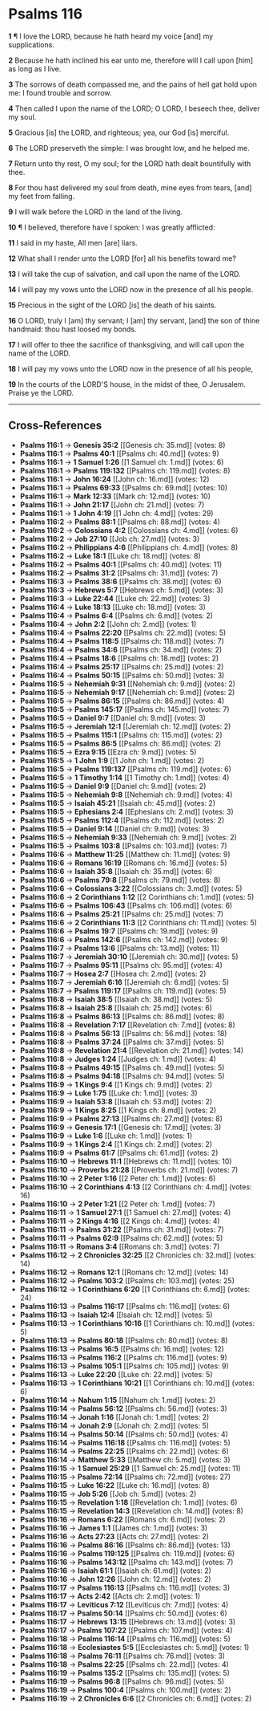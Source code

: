 # Psalms 116

**1** ¶ I love the LORD, because he hath heard my voice [and] my supplications.

**2** Because he hath inclined his ear unto me, therefore will I call upon [him] as long as I live.

**3** The sorrows of death compassed me, and the pains of hell gat hold upon me: I found trouble and sorrow.

**4** Then called I upon the name of the LORD; O LORD, I beseech thee, deliver my soul.

**5** Gracious [is] the LORD, and righteous; yea, our God [is] merciful.

**6** The LORD preserveth the simple: I was brought low, and he helped me.

**7** Return unto thy rest, O my soul; for the LORD hath dealt bountifully with thee.

**8** For thou hast delivered my soul from death, mine eyes from tears, [and] my feet from falling.

**9** I will walk before the LORD in the land of the living.

**10** ¶ I believed, therefore have I spoken: I was greatly afflicted:

**11** I said in my haste, All men [are] liars.

**12** What shall I render unto the LORD [for] all his benefits toward me?

**13** I will take the cup of salvation, and call upon the name of the LORD.

**14** I will pay my vows unto the LORD now in the presence of all his people.

**15** Precious in the sight of the LORD [is] the death of his saints.

**16** O LORD, truly I [am] thy servant; I [am] thy servant, [and] the son of thine handmaid: thou hast loosed my bonds.

**17** I will offer to thee the sacrifice of thanksgiving, and will call upon the name of the LORD.

**18** I will pay my vows unto the LORD now in the presence of all his people,

**19** In the courts of the LORD'S house, in the midst of thee, O Jerusalem. Praise ye the LORD.

---

## Cross-References

- **Psalms 116:1** → **Genesis 35:2** [[Genesis ch: 35.md]] (votes: 8)
- **Psalms 116:1** → **Psalms 40:1** [[Psalms ch: 40.md]] (votes: 9)
- **Psalms 116:1** → **1 Samuel 1:26** [[1 Samuel ch: 1.md]] (votes: 6)
- **Psalms 116:1** → **Psalms 119:132** [[Psalms ch: 119.md]] (votes: 8)
- **Psalms 116:1** → **John 16:24** [[John ch: 16.md]] (votes: 12)
- **Psalms 116:1** → **Psalms 69:33** [[Psalms ch: 69.md]] (votes: 10)
- **Psalms 116:1** → **Mark 12:33** [[Mark ch: 12.md]] (votes: 10)
- **Psalms 116:1** → **John 21:17** [[John ch: 21.md]] (votes: 7)
- **Psalms 116:1** → **1 John 4:19** [[1 John ch: 4.md]] (votes: 29)
- **Psalms 116:2** → **Psalms 88:1** [[Psalms ch: 88.md]] (votes: 4)
- **Psalms 116:2** → **Colossians 4:2** [[Colossians ch: 4.md]] (votes: 6)
- **Psalms 116:2** → **Job 27:10** [[Job ch: 27.md]] (votes: 3)
- **Psalms 116:2** → **Philippians 4:6** [[Philippians ch: 4.md]] (votes: 8)
- **Psalms 116:2** → **Luke 18:1** [[Luke ch: 18.md]] (votes: 8)
- **Psalms 116:2** → **Psalms 40:1** [[Psalms ch: 40.md]] (votes: 11)
- **Psalms 116:2** → **Psalms 31:2** [[Psalms ch: 31.md]] (votes: 7)
- **Psalms 116:3** → **Psalms 38:6** [[Psalms ch: 38.md]] (votes: 6)
- **Psalms 116:3** → **Hebrews 5:7** [[Hebrews ch: 5.md]] (votes: 3)
- **Psalms 116:3** → **Luke 22:44** [[Luke ch: 22.md]] (votes: 3)
- **Psalms 116:4** → **Luke 18:13** [[Luke ch: 18.md]] (votes: 3)
- **Psalms 116:4** → **Psalms 6:4** [[Psalms ch: 6.md]] (votes: 2)
- **Psalms 116:4** → **John 2:2** [[John ch: 2.md]] (votes: 1)
- **Psalms 116:4** → **Psalms 22:20** [[Psalms ch: 22.md]] (votes: 5)
- **Psalms 116:4** → **Psalms 118:5** [[Psalms ch: 118.md]] (votes: 7)
- **Psalms 116:4** → **Psalms 34:6** [[Psalms ch: 34.md]] (votes: 2)
- **Psalms 116:4** → **Psalms 18:6** [[Psalms ch: 18.md]] (votes: 2)
- **Psalms 116:4** → **Psalms 25:17** [[Psalms ch: 25.md]] (votes: 2)
- **Psalms 116:4** → **Psalms 50:15** [[Psalms ch: 50.md]] (votes: 3)
- **Psalms 116:5** → **Nehemiah 9:31** [[Nehemiah ch: 9.md]] (votes: 2)
- **Psalms 116:5** → **Nehemiah 9:17** [[Nehemiah ch: 9.md]] (votes: 2)
- **Psalms 116:5** → **Psalms 86:15** [[Psalms ch: 86.md]] (votes: 4)
- **Psalms 116:5** → **Psalms 145:17** [[Psalms ch: 145.md]] (votes: 7)
- **Psalms 116:5** → **Daniel 9:7** [[Daniel ch: 9.md]] (votes: 3)
- **Psalms 116:5** → **Jeremiah 12:1** [[Jeremiah ch: 12.md]] (votes: 2)
- **Psalms 116:5** → **Psalms 115:1** [[Psalms ch: 115.md]] (votes: 2)
- **Psalms 116:5** → **Psalms 86:5** [[Psalms ch: 86.md]] (votes: 2)
- **Psalms 116:5** → **Ezra 9:15** [[Ezra ch: 9.md]] (votes: 5)
- **Psalms 116:5** → **1 John 1:9** [[1 John ch: 1.md]] (votes: 2)
- **Psalms 116:5** → **Psalms 119:137** [[Psalms ch: 119.md]] (votes: 6)
- **Psalms 116:5** → **1 Timothy 1:14** [[1 Timothy ch: 1.md]] (votes: 4)
- **Psalms 116:5** → **Daniel 9:9** [[Daniel ch: 9.md]] (votes: 2)
- **Psalms 116:5** → **Nehemiah 9:8** [[Nehemiah ch: 9.md]] (votes: 4)
- **Psalms 116:5** → **Isaiah 45:21** [[Isaiah ch: 45.md]] (votes: 2)
- **Psalms 116:5** → **Ephesians 2:4** [[Ephesians ch: 2.md]] (votes: 3)
- **Psalms 116:5** → **Psalms 112:4** [[Psalms ch: 112.md]] (votes: 2)
- **Psalms 116:5** → **Daniel 9:14** [[Daniel ch: 9.md]] (votes: 3)
- **Psalms 116:5** → **Nehemiah 9:33** [[Nehemiah ch: 9.md]] (votes: 2)
- **Psalms 116:5** → **Psalms 103:8** [[Psalms ch: 103.md]] (votes: 7)
- **Psalms 116:6** → **Matthew 11:25** [[Matthew ch: 11.md]] (votes: 9)
- **Psalms 116:6** → **Romans 16:19** [[Romans ch: 16.md]] (votes: 5)
- **Psalms 116:6** → **Isaiah 35:8** [[Isaiah ch: 35.md]] (votes: 6)
- **Psalms 116:6** → **Psalms 79:8** [[Psalms ch: 79.md]] (votes: 8)
- **Psalms 116:6** → **Colossians 3:22** [[Colossians ch: 3.md]] (votes: 5)
- **Psalms 116:6** → **2 Corinthians 1:12** [[2 Corinthians ch: 1.md]] (votes: 5)
- **Psalms 116:6** → **Psalms 106:43** [[Psalms ch: 106.md]] (votes: 6)
- **Psalms 116:6** → **Psalms 25:21** [[Psalms ch: 25.md]] (votes: 7)
- **Psalms 116:6** → **2 Corinthians 11:3** [[2 Corinthians ch: 11.md]] (votes: 5)
- **Psalms 116:6** → **Psalms 19:7** [[Psalms ch: 19.md]] (votes: 9)
- **Psalms 116:6** → **Psalms 142:6** [[Psalms ch: 142.md]] (votes: 9)
- **Psalms 116:7** → **Psalms 13:6** [[Psalms ch: 13.md]] (votes: 11)
- **Psalms 116:7** → **Jeremiah 30:10** [[Jeremiah ch: 30.md]] (votes: 5)
- **Psalms 116:7** → **Psalms 95:11** [[Psalms ch: 95.md]] (votes: 4)
- **Psalms 116:7** → **Hosea 2:7** [[Hosea ch: 2.md]] (votes: 2)
- **Psalms 116:7** → **Jeremiah 6:16** [[Jeremiah ch: 6.md]] (votes: 5)
- **Psalms 116:7** → **Psalms 119:17** [[Psalms ch: 119.md]] (votes: 5)
- **Psalms 116:8** → **Isaiah 38:5** [[Isaiah ch: 38.md]] (votes: 5)
- **Psalms 116:8** → **Isaiah 25:8** [[Isaiah ch: 25.md]] (votes: 6)
- **Psalms 116:8** → **Psalms 86:13** [[Psalms ch: 86.md]] (votes: 8)
- **Psalms 116:8** → **Revelation 7:17** [[Revelation ch: 7.md]] (votes: 8)
- **Psalms 116:8** → **Psalms 56:13** [[Psalms ch: 56.md]] (votes: 18)
- **Psalms 116:8** → **Psalms 37:24** [[Psalms ch: 37.md]] (votes: 5)
- **Psalms 116:8** → **Revelation 21:4** [[Revelation ch: 21.md]] (votes: 14)
- **Psalms 116:8** → **Judges 1:24** [[Judges ch: 1.md]] (votes: 4)
- **Psalms 116:8** → **Psalms 49:15** [[Psalms ch: 49.md]] (votes: 5)
- **Psalms 116:8** → **Psalms 94:18** [[Psalms ch: 94.md]] (votes: 5)
- **Psalms 116:9** → **1 Kings 9:4** [[1 Kings ch: 9.md]] (votes: 2)
- **Psalms 116:9** → **Luke 1:75** [[Luke ch: 1.md]] (votes: 3)
- **Psalms 116:9** → **Isaiah 53:8** [[Isaiah ch: 53.md]] (votes: 2)
- **Psalms 116:9** → **1 Kings 8:25** [[1 Kings ch: 8.md]] (votes: 2)
- **Psalms 116:9** → **Psalms 27:13** [[Psalms ch: 27.md]] (votes: 8)
- **Psalms 116:9** → **Genesis 17:1** [[Genesis ch: 17.md]] (votes: 3)
- **Psalms 116:9** → **Luke 1:6** [[Luke ch: 1.md]] (votes: 1)
- **Psalms 116:9** → **1 Kings 2:4** [[1 Kings ch: 2.md]] (votes: 2)
- **Psalms 116:9** → **Psalms 61:7** [[Psalms ch: 61.md]] (votes: 2)
- **Psalms 116:10** → **Hebrews 11:1** [[Hebrews ch: 11.md]] (votes: 10)
- **Psalms 116:10** → **Proverbs 21:28** [[Proverbs ch: 21.md]] (votes: 7)
- **Psalms 116:10** → **2 Peter 1:16** [[2 Peter ch: 1.md]] (votes: 6)
- **Psalms 116:10** → **2 Corinthians 4:13** [[2 Corinthians ch: 4.md]] (votes: 16)
- **Psalms 116:10** → **2 Peter 1:21** [[2 Peter ch: 1.md]] (votes: 7)
- **Psalms 116:11** → **1 Samuel 27:1** [[1 Samuel ch: 27.md]] (votes: 4)
- **Psalms 116:11** → **2 Kings 4:16** [[2 Kings ch: 4.md]] (votes: 4)
- **Psalms 116:11** → **Psalms 31:22** [[Psalms ch: 31.md]] (votes: 7)
- **Psalms 116:11** → **Psalms 62:9** [[Psalms ch: 62.md]] (votes: 5)
- **Psalms 116:11** → **Romans 3:4** [[Romans ch: 3.md]] (votes: 7)
- **Psalms 116:12** → **2 Chronicles 32:25** [[2 Chronicles ch: 32.md]] (votes: 14)
- **Psalms 116:12** → **Romans 12:1** [[Romans ch: 12.md]] (votes: 14)
- **Psalms 116:12** → **Psalms 103:2** [[Psalms ch: 103.md]] (votes: 25)
- **Psalms 116:12** → **1 Corinthians 6:20** [[1 Corinthians ch: 6.md]] (votes: 24)
- **Psalms 116:13** → **Psalms 116:17** [[Psalms ch: 116.md]] (votes: 6)
- **Psalms 116:13** → **Isaiah 12:4** [[Isaiah ch: 12.md]] (votes: 5)
- **Psalms 116:13** → **1 Corinthians 10:16** [[1 Corinthians ch: 10.md]] (votes: 5)
- **Psalms 116:13** → **Psalms 80:18** [[Psalms ch: 80.md]] (votes: 8)
- **Psalms 116:13** → **Psalms 16:5** [[Psalms ch: 16.md]] (votes: 12)
- **Psalms 116:13** → **Psalms 116:2** [[Psalms ch: 116.md]] (votes: 9)
- **Psalms 116:13** → **Psalms 105:1** [[Psalms ch: 105.md]] (votes: 9)
- **Psalms 116:13** → **Luke 22:20** [[Luke ch: 22.md]] (votes: 5)
- **Psalms 116:13** → **1 Corinthians 10:21** [[1 Corinthians ch: 10.md]] (votes: 6)
- **Psalms 116:14** → **Nahum 1:15** [[Nahum ch: 1.md]] (votes: 2)
- **Psalms 116:14** → **Psalms 56:12** [[Psalms ch: 56.md]] (votes: 3)
- **Psalms 116:14** → **Jonah 1:16** [[Jonah ch: 1.md]] (votes: 2)
- **Psalms 116:14** → **Jonah 2:9** [[Jonah ch: 2.md]] (votes: 5)
- **Psalms 116:14** → **Psalms 50:14** [[Psalms ch: 50.md]] (votes: 4)
- **Psalms 116:14** → **Psalms 116:18** [[Psalms ch: 116.md]] (votes: 5)
- **Psalms 116:14** → **Psalms 22:25** [[Psalms ch: 22.md]] (votes: 6)
- **Psalms 116:14** → **Matthew 5:33** [[Matthew ch: 5.md]] (votes: 3)
- **Psalms 116:15** → **1 Samuel 25:29** [[1 Samuel ch: 25.md]] (votes: 11)
- **Psalms 116:15** → **Psalms 72:14** [[Psalms ch: 72.md]] (votes: 27)
- **Psalms 116:15** → **Luke 16:22** [[Luke ch: 16.md]] (votes: 8)
- **Psalms 116:15** → **Job 5:26** [[Job ch: 5.md]] (votes: 2)
- **Psalms 116:15** → **Revelation 1:18** [[Revelation ch: 1.md]] (votes: 6)
- **Psalms 116:15** → **Revelation 14:3** [[Revelation ch: 14.md]] (votes: 8)
- **Psalms 116:16** → **Romans 6:22** [[Romans ch: 6.md]] (votes: 2)
- **Psalms 116:16** → **James 1:1** [[James ch: 1.md]] (votes: 3)
- **Psalms 116:16** → **Acts 27:23** [[Acts ch: 27.md]] (votes: 2)
- **Psalms 116:16** → **Psalms 86:16** [[Psalms ch: 86.md]] (votes: 13)
- **Psalms 116:16** → **Psalms 119:125** [[Psalms ch: 119.md]] (votes: 6)
- **Psalms 116:16** → **Psalms 143:12** [[Psalms ch: 143.md]] (votes: 7)
- **Psalms 116:16** → **Isaiah 61:1** [[Isaiah ch: 61.md]] (votes: 2)
- **Psalms 116:16** → **John 12:26** [[John ch: 12.md]] (votes: 2)
- **Psalms 116:17** → **Psalms 116:13** [[Psalms ch: 116.md]] (votes: 3)
- **Psalms 116:17** → **Acts 2:42** [[Acts ch: 2.md]] (votes: 1)
- **Psalms 116:17** → **Leviticus 7:12** [[Leviticus ch: 7.md]] (votes: 4)
- **Psalms 116:17** → **Psalms 50:14** [[Psalms ch: 50.md]] (votes: 6)
- **Psalms 116:17** → **Hebrews 13:15** [[Hebrews ch: 13.md]] (votes: 3)
- **Psalms 116:17** → **Psalms 107:22** [[Psalms ch: 107.md]] (votes: 4)
- **Psalms 116:18** → **Psalms 116:14** [[Psalms ch: 116.md]] (votes: 5)
- **Psalms 116:18** → **Ecclesiastes 5:5** [[Ecclesiastes ch: 5.md]] (votes: 1)
- **Psalms 116:18** → **Psalms 76:11** [[Psalms ch: 76.md]] (votes: 3)
- **Psalms 116:18** → **Psalms 22:25** [[Psalms ch: 22.md]] (votes: 4)
- **Psalms 116:19** → **Psalms 135:2** [[Psalms ch: 135.md]] (votes: 5)
- **Psalms 116:19** → **Psalms 96:8** [[Psalms ch: 96.md]] (votes: 5)
- **Psalms 116:19** → **Psalms 100:4** [[Psalms ch: 100.md]] (votes: 2)
- **Psalms 116:19** → **2 Chronicles 6:6** [[2 Chronicles ch: 6.md]] (votes: 2)
